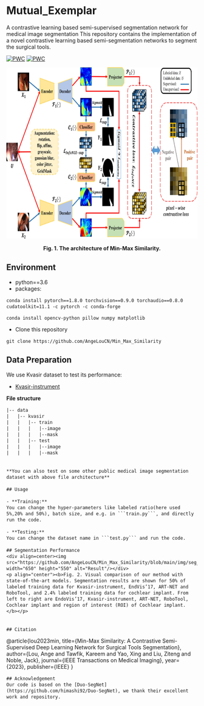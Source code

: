 # Mutual_Exemplar
A contrastive learning based semi-supervised segmentation network for medical image segmentation
This repository contains the implementation of a novel contrastive learning based semi-segmentation networks to segment the surgical tools.

[![PWC](https://img.shields.io/endpoint.svg?url=https://paperswithcode.com/badge/min-max-similarity-a-contrastive-learning/semi-supervised-semantic-segmentation-on-33)](https://paperswithcode.com/sota/semi-supervised-semantic-segmentation-on-33?p=min-max-similarity-a-contrastive-learning)
[![PWC](https://img.shields.io/endpoint.svg?url=https://paperswithcode.com/badge/min-max-similarity-a-contrastive-learning/semi-supervised-semantic-segmentation-on-2017)](https://paperswithcode.com/sota/semi-supervised-semantic-segmentation-on-2017?p=min-max-similarity-a-contrastive-learning)

<div align=center><img src="https://github.com/AngeLouCN/Min_Max_Similarity/blob/main/img/architecture.jpg" width="1000" height="450" alt="Result"/></div>
<p align="center"><b>Fig. 1. The architecture of Min-Max Similarity.</b></p>


## Environment

- python==3.6
- packages:
```
conda install pytorch==1.8.0 torchvision==0.9.0 torchaudio==0.8.0 cudatoolkit=11.1 -c pytorch -c conda-forge
```
```
conda install opencv-python pillow numpy matplotlib
```
- Clone this repository
```
git clone https://github.com/AngeLouCN/Min_Max_Similarity
```
## Data Preparation

We use Kvasir dataset to test its performance:
- [Kvasir-instrument](https://datasets.simula.no/kvasir-instrument/)

**File structure**
```
|-- data
|   |-- kvasir
|   |   |-- train
|   |   |   |--image
|   |   |   |--mask
|   |   |-- test
|   |   |   |--image
|   |   |   |--mask


**You can also test on some other public medical image segmentation dataset with above file architecture**

## Usage

- **Training:**
You can change the hyper-parameters like labeled ratio(here used 5%,20% and 50%), batch size, and e.g. in ```train.py```, and directly run the code.

- **Testing:**
You can change the dataset name in ```test.py``` and run the code.

## Segmentation Performance
<div align=center><img src="https://github.com/AngeLouCN/Min_Max_Similarity/blob/main/img/seg_result.jpg" width="650" height="550" alt="Result"/></div>
<p align="center"><b>Fig. 2. Visual comparison of our method with state-of-the-art models. Segmentation results are shown for 50% of labeled training data for Kvasir-instrument, EndVis’17, ART-NET and RoboTool, and 2.4% labeled training data for cochlear implant. From left to right are EndoVis’17, Kvasir-instrument, ART-NET, RoboTool, Cochlear implant and region of interest (ROI) of Cochlear implant. </b></p>


## Citation
```
@article{lou2023min,
  title={Min-Max Similarity: A Contrastive Semi-Supervised Deep Learning Network for Surgical Tools Segmentation},
  author={Lou, Ange and Tawfik, Kareem and Yao, Xing and Liu, Ziteng and Noble, Jack},
  journal={IEEE Transactions on Medical Imaging},
  year={2023},
  publisher={IEEE}
}
```
## Acknowledgement
Our code is based on the [Duo-SegNet](https://github.com/himashi92/Duo-SegNet), we thank their excellent work and repository.
